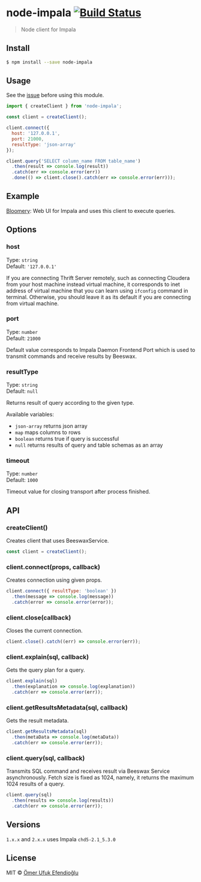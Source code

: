 # node-impala [![Build Status](https://travis-ci.org/ufukomer/node-impala.svg?branch=master)](https://travis-ci.org/ufukomer/node-impala)

> Node client for Impala

## Install

```sh
$ npm install --save node-impala
```

## Usage

See the [issue](https://github.com/ufukomer/node-impala/issues/4) before using this module.

```js
import { createClient } from 'node-impala';

const client = createClient();

client.connect({
  host: '127.0.0.1',
  port: 21000,
  resultType: 'json-array'
});

client.query('SELECT column_name FROM table_name')
  .then(result => console.log(result))
  .catch(err => console.error(err))
  .done(() => client.close().catch(err => console.error(err)));
```

## Example

[Bloomery](https://github.com/ufukomer/bloomery): Web UI for Impala and uses this client to execute queries.

## Options

### host

Type: `string`<br>
Default: `'127.0.0.1'`

If you are connecting Thrift Server remotely, such as
connecting Cloudera from your host machine instead virtual
machine, it corresponds to inet address of virtual machine
that you can learn using `ifconfig` command in terminal.
Otherwise, you should leave it as its default if you are connecting from
virtual machine.

### port

Type: `number`<br>
Default: `21000`

Default value corresponds to Impala Daemon Frontend Port which
is used to transmit commands and receive results by Beeswax.

### resultType

Type: `string`<br>
Default: `null`

Returns result of query according to the given type.

Available variables:

- `json-array` returns json array
- `map` maps columns to rows
- `boolean` returns true if query is successful
- `null` returns results of query and table schemas as an array

### timeout

Type: `number`<br>
Default: `1000`

Timeout value for closing transport after process finished.

## API

### createClient()

Creates client that uses BeeswaxService.

```js
const client = createClient();
```

### client.connect(props, callback)

Creates connection using given props.

```js
client.connect({ resultType: 'boolean' })
  .then(message => console.log(message))
  .catch(error => console.error(error));
```

### client.close(callback)

Closes the current connection.

```js
client.close().catch((err) => console.error(err));
```

### client.explain(sql, callback)

Gets the query plan for a query.

```js
client.explain(sql)
  .then(explanation => console.log(explanation))
  .catch(err => console.error(err));
```

### client.getResultsMetadata(sql, callback)

Gets the result metadata.

```js
client.getResultsMetadata(sql)
  .then(metaData => console.log(metaData))
  .catch(err => console.error(err));
```

### client.query(sql, callback)

Transmits SQL command and receives result via Beeswax Service asynchronously. Fetch size is fixed as 1024, namely, it returns the maximum 1024 results of a query.

```js
client.query(sql)
  .then(results => console.log(results))
  .catch(err => console.error(err));
```

## Versions

`1.x.x` and `2.x.x` uses Impala `chd5-2.1_5.3.0`

## License

MIT © [Ömer Ufuk Efendioğlu](http://ufukomer.github.io)
